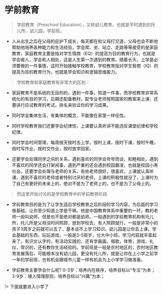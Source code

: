 # 学前教育

> 学前教育（Preschool Education），又称幼儿教育。也就是平时遇到的托儿所，幼儿园，学前班。



* 人从出生之后在父母的庇护下成长，每天都在和父母打交道，父母也会不断地帮助他培养各种能力和生活经验，学会爬、坐、站立、走路等等接受的是家庭教育，家庭教育主要是指对学生情商（EQ）的提高为目的教育行为，也就是学会做人，学会和人相处，这是人生第一次遇到的教育。随着长大，上学是必须要做的一件事情，这时开始接触学校教育，学校教育指对学生智商（IQ）的提高为目的教育行为，也就是学会知识和逻辑思维能力。


> 学校教育和家庭教育有非常大的区别：

- 家庭教育不是系统的无目的的，遇到一件事，知道一件事，而学校教育非常系统化的有目的学习，后期还配备教材，配专业老师按照国家的教案来上课，还要进行应试教育的考试，排名来验证你的学习成果。

- 同时学会集体生活，有集体的概念，不能像在家里一样任性。

- 同时学校教育我们还要学会纪律性，上课要认真听讲不能违反课堂纪律和学校纪律。

- 同时学会时间管理，每周按天按时去上学，按时上课，按时下课，按时午睡，按时写作业，按时交作业，按时放学回家。

- 还要学会处理同学之间的关系，遇到喜欢的同学会夸夸而谈，和睦相处，遇到不喜欢的同学还会打架闹事，遇到严重的还会遇到校园霸凌，也就是校园小黑社会。还要学会处理与老师的关系，有些老师很好，很喜欢，上课就认真听课，遇到不喜欢的老师或者特别讨厌的老师，上课的积极性就没了，上课时为了自己有更好的未来上的，绝对不是为了老师上的，也不是为了父母上的。



> 而这里开始讨论的是学校教育中的学前教育阶段

- 学前教育目的是为了让学生适应学校教育之后阶段的学习内容，为后面的学习做基础，让你至少知道上学是干嘛。他是中国教育体系中重要的一环。教的老师一般叫幼师，但是也不是绝对都是幼师。一般遇到的学前教育机构有托儿所，托儿所是父母没时间照顾，放到学校去，有人照顾就行，一般是非常小的孩子3周岁之前就可以去了，基本谈不上学习知识。幼儿园是让你去上课，学会基础的东西，玩玩游戏，一般是3-5周岁，分大中小班，学习内容就丰富起来了，有识文认字的，有活动实践的，还有学画画，唱歌，体育，游戏，礼仪，常识的，还有教你生活经验的。学前班是一般是农村地区的，农村地区教育发展落后，可能根本没有幼儿园，更没有托儿所，就是让你在上小学之前学一年的学前班，也有机会跟城市儿童一样有机会为上小学学习做准备。


- 学前教育主要学会什么呢?
0-3岁：培养内在秩序，培养目标以“专注”为本；
3-9岁：植入情理原则，培养目标以“兴趣”为本；

!> 下面就要进入小学了






